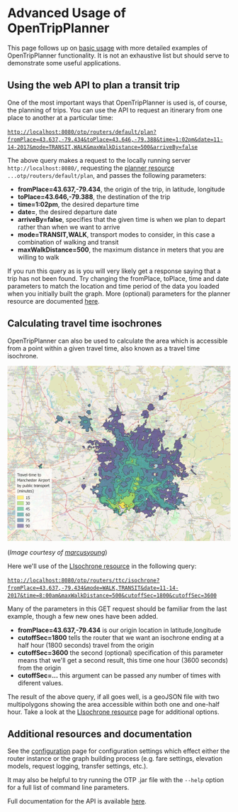 # Advanced Usage of OpenTripPlanner
This page follows up on [basic usage](Basic-Usage.md) with more detailed examples of OpenTripPlanner functionality. It is not an exhaustive list but should serve to demonstrate some useful applications. 


## Using the web API to plan a transit trip
One of the most important ways that OpenTripPlanner is used is, of course, the planning of trips. You can use the API to request an itinerary from one place to another at a particular time:

[`http://localhost:8080/otp/routers/default/plan?fromPlace=43.637,-79.434&toPlace=43.646,-79.388&time=1:02pm&date=11-14-2017&mode=TRANSIT,WALK&maxWalkDistance=500&arriveBy=false`](http://localhost:8080/otp/routers/default/plan?fromPlace=43.637,-79.434&toPlace=43.646,-79.388&time=1:02pm&date=11-14-2017&mode=TRANSIT,WALK&maxWalkDistance=500&arriveBy=false)

The above query makes a request to the locally running server `http://localhost:8080/`, requesting the [planner resource](http://dev.opentripplanner.org/apidoc/1.0.0/resource_PlannerResource.html) `...otp/routers/default/plan`, and passes the following parameters:

- **fromPlace=43.637,-79.434**, the origin of the trip, in latitude, longitude
- **toPlace=43.646,-79.388**, the destination of the trip
- **time=1:02pm**, the desired departure time
- **date=**, the desired departure date
- **arriveBy=false**, specifies that the given time is when we plan to depart rather than when we want to arrive
- **mode=TRANSIT,WALK**, transport modes to consider, in this case a combination of walking and transit
- **maxWalkDistance=500**, the maximum distance in meters that you are willing to walk

If you run this query as is you will very likely get a response saying that a trip has not been found. Try changing the fromPlace, toPlace, time and date parameters to match the location and time period of the data you loaded when you initially built the graph. More (optional) parameters for the planner resource are documented [here](http://dev.opentripplanner.org/apidoc/1.0.0/resource_PlannerResource.html). 


## Calculating travel time isochrones
OpenTripPlanner can also be used to calculate the area which is accessible from a point within a given travel time, also known as a travel time isochrone. 

![example of a set of travel time isochrones](example-isochrone.png "")

(_Image courtesy of [marcusyoung](https://github.com/marcusyoung)_)

Here we'll use of the [LIsochrone resource](http://dev.opentripplanner.org/apidoc/1.0.0/resource_LIsochrone.html) in the following query:

[`http://localhost:8080/otp/routers/ttc/isochrone?fromPlace=43.637,-79.434&mode=WALK,TRANSIT&date=11-14-2017&time=8:00am&maxWalkDistance=500&cutoffSec=1800&cutoffSec=3600`](http://localhost:8080/otp/routers/ttc/isochrone?fromPlace=43.637,-79.434&mode=WALK,TRANSIT&date=11-14-2017&time=8:00am&maxWalkDistance=500&cutoffSec=1800&cutoffSec=3600)

Many of the parameters in this GET request should be familiar from the last example, though a few new ones have been added.

- **fromPlace=43.637,-79.434** is our origin location in latitude,longitude
- **cutoffSec=1800** tells the router that we want an isochrone ending at a half hour (1800 seconds) travel from the origin
- **cutoffSec=3600** the second (optional) specification of this parameter means that we'll get a second result, this time one hour (3600 seconds) from the origin
- **cutoffSec=...** this argument can be passed any number of times with diferent values. 

The result of the above query, if all goes well, is a geoJSON file with two multipolygons showing the area accessible within both one and one-half hour. Take a look at the [LIsochrone resource](http://dev.opentripplanner.org/apidoc/1.0.0/resource_LIsochrone.html) page for additional options. 

## Additional resources and documentation
See the [configuration](Configuration.md) page for configuration settings which effect either the router instance or the graph building process (e.g. fare settings, elevation models, request logging, transfer settings, etc.). 

It may also be helpful to try running the OTP .jar file with the `--help` option for a full list of command line parameters. 

Full documentation for the API is available [here](http://dev.opentripplanner.org/apidoc/1.0.0/index.html#resources).
